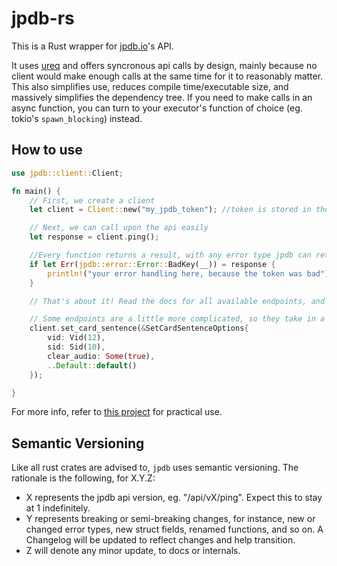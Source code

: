 # jpdb-rs

This is a Rust wrapper for [jpdb.io](https://www.jpdb.io/)'s API.

It uses [ureq](https://lib.rs/crates/ureq#readme-blocking-io-for-simplicity) and offers syncronous api calls by design, mainly because no client would make enough calls at the same time for it to reasonably matter. This also simplifies use, reduces compile time/executable size, and massively simplifies the dependency tree. If you need to make calls in an async function, you can turn to your executor's function of choice (eg. tokio's `spawn_blocking`) instead.

## How to use

```rust
use jpdb::client::Client;

fn main() {
    // First, we create a client
    let client = Client::new("my_jpdb_token"); //token is stored in the settings page

    // Next, we can call upon the api easily
    let response = client.ping();

    //Every function returns a result, with any error type jpdb can return
    if let Err(jpdb::error::Error::BadKey(__)) = response {
        println!("your error handling here, because the token was bad");
    }

    // That's about it! Read the docs for all available endpoints, and the error they'd return.

    // Some endpoints are a little more complicated, so they take in a struct as argument
    client.set_card_sentence(&SetCardSentenceOptions{
        vid: Vid(12),
        sid: Sid(10),
        clear_audio: Some(true),
        ..Default::default()
    });

}
```

For more info, refer to [this project](https://github.com/sdbversini/jpdb-tools) for practical use.

## Semantic Versioning

Like all rust crates are advised to, `jpdb` uses semantic versioning. The rationale is the following, for X.Y.Z:

- X represents the jpdb api version, eg. "/api/vX/ping". Expect this to stay at 1 indefinitely.
- Y represents breaking or semi-breaking changes, for instance, new or changed error types, new struct fields, renamed functions, and so on. A Changelog will be updated to reflect changes and help transition.
- Z will denote any minor update, to docs or internals.
